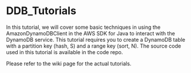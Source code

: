 # DDB_Tutorials

In this tutorial, we will cover some basic techniques in using the AmazonDynamoDBClient in the AWS SDK for Java to interact with the DynamoDB service. This tutorial requires you to create a DynamoDB table with a partition key (hash, S) and a range key (sort, N). The source code used in this tutorial is available in the code repo.

Please refer to the wiki page for the actual tutorials.

